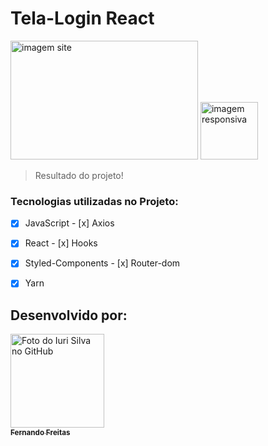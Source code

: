 # Tela-Login React
 

<img src="./assets/tela1.png" width="300px" height="190px" alt="imagem site"> <img src="./assets/tela2.png"  width="92px" alt= "imagem responsiva">

> Resultado do projeto!
###  Tecnologias utilizadas no Projeto:

- [x] JavaScript              - [x] Axios
- [x] React                   - [x] Hooks 
- [x] Styled-Components       - [x] Router-dom
- [x] Yarn






##  Desenvolvido por:



<tabela>
  <tr>
    <td align="center">
      <a href="#">
        <img src="https://avatars.githubusercontent.com/u/101847876?s=400&u=dcfec5a2fe201fc639faa0390595dd4ef6cf634b&v=4" width="150px;" alt="Foto do Iuri Silva no GitHub"/><br>
        <sub>
          <b>Fernando Freitas</b>
        </sub>
      </a>
    </td>
   </tr>
</table>